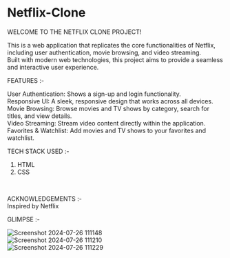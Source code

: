 # Netflix-Clone

WELCOME TO THE NETFLIX CLONE PROJECT! 
<br>

This is a web application that replicates the core functionalities of Netflix, including user authentication, movie browsing, and video streaming. 
<br>
Built with modern web technologies, this project aims to provide a seamless and interactive user experience.
<br>

FEATURES :-
<br>

User Authentication: Shows a sign-up and login functionality.
<br>
Responsive UI: A sleek, responsive design that works across all devices.
<br>
Movie Browsing: Browse movies and TV shows by category, search for titles, and view details.
<br>
Video Streaming: Stream video content directly within the application.
<br>
Favorites & Watchlist: Add movies and TV shows to your favorites and watchlist.
<br>

TECH STACK USED :-
1. HTML
2. CSS
<br>

ACKNOWLEDGEMENTS :-
<br>
Inspired by Netflix
<br>

GLIMPSE :-
<br>

![Screenshot 2024-07-26 111148](https://github.com/user-attachments/assets/812fcc39-7c43-4b02-bdcc-9a4cee32be49)
<br>
![Screenshot 2024-07-26 111210](https://github.com/user-attachments/assets/d8c61edf-1062-4912-a12b-b5bae3200d4c)
<br>
![Screenshot 2024-07-26 111229](https://github.com/user-attachments/assets/a3b7a1ed-743d-4cba-acaf-a16cbc8726d4)




